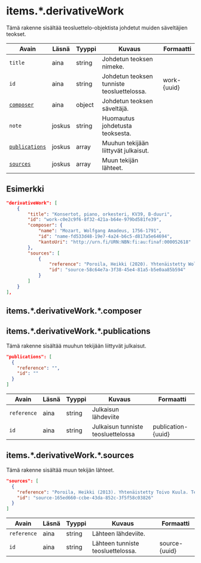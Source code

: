 # items.\*.derivativeWork

Tämä rakenne sisältää teosluettelo-objektista johdetut muiden säveltäjien teokset.

| Avain | Läsnä | Tyyppi | Kuvaus | Formaatti |
| --- | --- | --- | --- | --- |
| `title` | aina | string | Johdetun teoksen nimeke. | |
| `id` | aina | string | Johdetun teoksen tunniste teosluettelossa. | work-{uuid} |
| [`composer`](#itemsderivativeworkcomposer) | aina | object | Johdetun teoksen säveltäjä. | |
| `note` | joskus | string | Huomautus johdetusta teoksesta. | |
| [`publications`](#itemsderivativeworkpublications) | joskus | array | Muuhun tekijään liittyvät julkaisut. | |
| [`sources`](#itemsderivativeworksources) | joskus | array | Muun tekijän lähteet. | |

## Esimerkki

```JSON
"derivativeWork": [
    {
        "title": "Konsertot, piano, orkesteri, KV39, B-duuri",
        "id": "work-c0e2c9f6-8f32-421a-b64e-979bd581fe39",
        "composer": {
            "name": "Mozart, Wolfgang Amadeus, 1756-1791",
            "id": "name-fd533d48-19e7-4a24-b6c5-d817a5e64694",
            "kantoUri": "http://urn.fi/URN:NBN:fi:au:finaf:000052618"
        },
        "sources": [
            {
                "reference": "Poroila, Heikki (2020). Yhtenäistetty Wolfgang Amadeus Mozart. Teosten yhtenäistettyjen nimekkeiden ohjeluettelo. Helsinki, Suomen musiikkikirjastoyhdistys. Suomen musiikkikirjastoyhdistyksen julkaisusarja, 101. Kuudes korjattu painos, verkkoversio 3.0. ISBN 952-5363-00-7. ",
                "id": "source-58c64e7a-3f38-45e4-81a5-b5e0aa85b594"
            }
        ]
    }
],
```

## items.\*.derivativeWork.\*.composer

## items.\*.derivativeWork.\*.publications

Tämä rakenne sisältää muuhun tekijään liittyvät julkaisut.

```JSON
"publications": [
  {
    "reference": "",
    "id": ""
  }
]
```

| Avain | Läsnä | Tyyppi | Kuvaus | Formaatti |
| --- | --- | --- | --- | --- |
| `reference` | aina | string | Julkaisun lähdeviite | |
| `id` | aina | string | Julkaisun tunniste teosluettelossa | publication-{uuid} |

## items.\*.derivativeWork.\*.sources

Tämä rakenne sisältää muun tekijän lähteet.

```JSON
"sources": [
  {
    "reference": "Poroila, Heikki (2013). Yhtenäistetty Toivo Kuula. Teosten yhtenäistettyjen nimekkeiden ohjeluettelo. Helsinki, Suomen musiikkikirjastoyhdistys. Suomen musiikkikirjastoyhdistyksen julkaisusarja, 154. Toinen laitos, verkkoversio 1.0. ISBN 978-952-5363-53-1.",
    "id": "source-165ed660-ccbe-43da-852c-3f5f58c03826"
  }
]
```

| Avain | Läsnä | Tyyppi | Kuvaus | Formaatti |
| --- | --- | --- | --- | --- |
| `reference` | aina | string | Lähteen lähdeviite. | |
| `id` | aina | string | Lähteen tunniste teosluettelossa. | source-{uuid} |